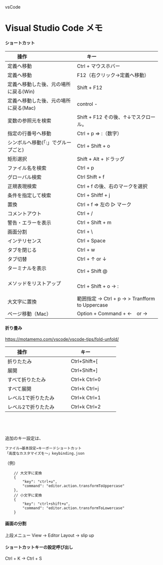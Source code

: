 vsCode
# Visual Studio Code メモ

#### ショートカット

|　　操作                                |　　キー                                       |
|:--------------------------------------|:---------------------------------------------|
| 定義へ移動                             |  Ctrl + マウスホバー                           |
| 定義へ移動                             |  F12（右クリック→定義へ移動）                    |
| 定義へ移動した後、元の場所に戻る(Win)    |  Shift + F12                                 |
| 定義へ移動した後、元の場所に戻る(Mac)    |  control -                                   |
| 変数の参照元を検索                      |  Shift + F12   その後、↑↓でスクロール。          |
| 指定の行番号へ移動                      |  Ctrl + p ⇒ :（数字）                          |
| シンボルへ移動(「:」でグループごと)      |  Ctrl + Shift + o                             |
| 矩形選択                               |  Shift + Alt + ドラッグ                       |
| ファイル名を検索                        | Ctrl + p                                     |
| グローバル検索                          |  Ctrl Shift + f                              |
| 正規表現検索                            |  Ctrl + f の後、右のマークを選択                 |
| 条件を指定して検索                       |  Ctrl + Shiftf + j                           |
| 置換                                   |  Ctrl + f ⇒ 左の ▷ マーク                     |
| コメントアウト                          |  Ctrl + /                                    |
| 警告・エラーを表示                      |  Ctrl + Shift + m                             |
| 画面分割                               |  Ctrl + \                                     |
| インテリセンス                          |  Ctrl + Space                                  |
| タブを閉じる                            |  Ctrl + w                                      |
| タブ切替                               |  Ctrl + ↑ or ↓                                |
| ターミナルを表示                        |  Ctrl + Shift @                                |
| メソッドをリストアップ                   |  Ctrl + Shift + o →  :                         |
| 大文字に置換                           |  範囲指定 → Ctrl + p → > Tranfform to Uppercase  |
| ページ移動（Mac）                       |  Option + Command + ←　or →                    |


#### 折り畳み
<https://motamemo.com/vscode/vscode-tips/fold-unfold/>  


|　　操作                                |　　キー                                        |
|:--------------------------------------|:-----------------------------------------------|
| 折りたたみ                             |  Ctrl+Shift+[                                  |
| 展開                                   |  Ctrl+Shift+]                                  |
| すべて折りたたみ                        |  Ctrl+k Ctrl+0                                 |
| すべて展開                              |  Ctrl+k Ctrl+j                                |
| レベル1で折りたたみ                      |  Ctrl+k Ctrl+1                                |
| レベル2で折りたたみ                      |  Ctrl+k Ctrl+2                                |


 
　  
　  
　  　  
追加のキー設定は、
```
ファイル→基本設定→キーボードショートカット
「高度なカスタマイズを～」keybinding.json
```
（例）
```
    // 大文字に変換
    {
        "key": "ctrl+u",
        "command": "editor.action.transformToUppercase"
    },
    // 小文字に変換
    {
        "key": "ctrl+shift+u",
        "command": "editor.action.transformToLowercase"
    }
```

#### 画面の分割
上段メニュー View -> Editor Layout -> slip up  


#### ショートカットキーの設定呼び出し
Ctrl + K → Ctrl + S

